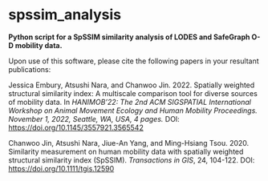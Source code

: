 # spssim_analysis
**Python script for a SpSSIM similarity analysis of LODES and SafeGraph O-D mobility data.**

Upon use of this software, please cite the following papers in your resultant publications:

Jessica Embury, Atsushi Nara, and Chanwoo Jin. 2022. Spatially weighted structural similarity index: A multiscale comparison tool for diverse sources of mobility data. In <em>HANIMOB’22: The 2nd ACM SIGSPATIAL International Workshop on Animal Movement Ecology and Human Mobility Proceedings. November 1, 2022, Seattle, WA, USA, 4 pages.</em> DOI: https://doi.org/10.1145/3557921.3565542

Chanwoo Jin, Atsushi Nara, Jiue-An Yang, and Ming-Hsiang Tsou. 2020. Similarity measurement on human mobility data with spatially weighted structural similarity index (SpSSIM). <em>Transactions in GIS</em>, 24, 104-122. DOI: https://doi.org/10.1111/tgis.12590

